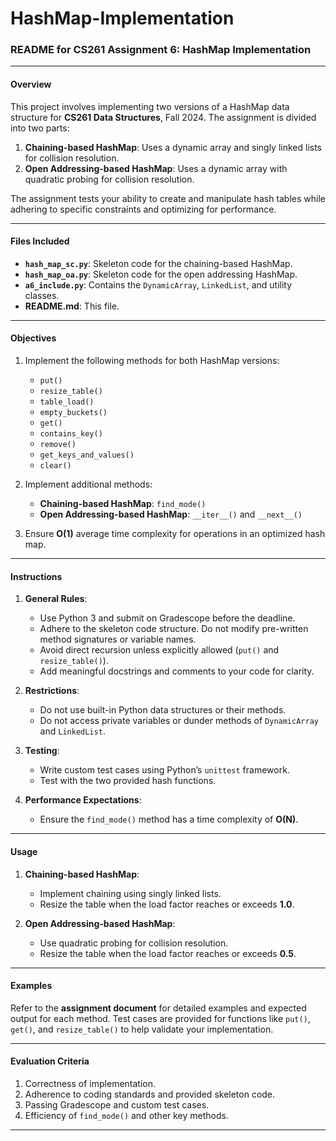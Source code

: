 # HashMap-Implementation
### README for CS261 Assignment 6: HashMap Implementation

---

#### Overview

This project involves implementing two versions of a HashMap data structure for **CS261 Data Structures**, Fall 2024. The assignment is divided into two parts:

1. **Chaining-based HashMap**: Uses a dynamic array and singly linked lists for collision resolution.
2. **Open Addressing-based HashMap**: Uses a dynamic array with quadratic probing for collision resolution.

The assignment tests your ability to create and manipulate hash tables while adhering to specific constraints and optimizing for performance.

---

#### Files Included

- **`hash_map_sc.py`**: Skeleton code for the chaining-based HashMap.
- **`hash_map_oa.py`**: Skeleton code for the open addressing HashMap.
- **`a6_include.py`**: Contains the `DynamicArray`, `LinkedList`, and utility classes.
- **README.md**: This file.

---

#### Objectives

1. Implement the following methods for both HashMap versions:
   - `put()`
   - `resize_table()`
   - `table_load()`
   - `empty_buckets()`
   - `get()`
   - `contains_key()`
   - `remove()`
   - `get_keys_and_values()`
   - `clear()`

2. Implement additional methods:
   - **Chaining-based HashMap**: `find_mode()`
   - **Open Addressing-based HashMap**: `__iter__()` and `__next__()`

3. Ensure **O(1)** average time complexity for operations in an optimized hash map.

---

#### Instructions

1. **General Rules**:
   - Use Python 3 and submit on Gradescope before the deadline.
   - Adhere to the skeleton code structure. Do not modify pre-written method signatures or variable names.
   - Avoid direct recursion unless explicitly allowed (`put()` and `resize_table()`).
   - Add meaningful docstrings and comments to your code for clarity.

2. **Restrictions**:
   - Do not use built-in Python data structures or their methods.
   - Do not access private variables or dunder methods of `DynamicArray` and `LinkedList`.

3. **Testing**:
   - Write custom test cases using Python’s `unittest` framework.
   - Test with the two provided hash functions.

4. **Performance Expectations**:
   - Ensure the `find_mode()` method has a time complexity of **O(N)**.

---

#### Usage

1. **Chaining-based HashMap**:
   - Implement chaining using singly linked lists.
   - Resize the table when the load factor reaches or exceeds **1.0**.

2. **Open Addressing-based HashMap**:
   - Use quadratic probing for collision resolution.
   - Resize the table when the load factor reaches or exceeds **0.5**.

---

#### Examples

Refer to the **assignment document** for detailed examples and expected output for each method. Test cases are provided for functions like `put()`, `get()`, and `resize_table()` to help validate your implementation.

---

#### Evaluation Criteria

1. Correctness of implementation.
2. Adherence to coding standards and provided skeleton code.
3. Passing Gradescope and custom test cases.
4. Efficiency of `find_mode()` and other key methods.

---

